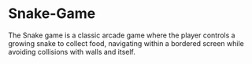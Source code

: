 # Snake-Game
The Snake game is a classic arcade game where the player controls a growing snake to collect food, navigating within a bordered screen while avoiding collisions with walls and itself.
